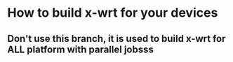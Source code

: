 # How to build x-wrt for your devices


## Don't use this branch, it is used to build x-wrt for ALL platform with parallel jobsss